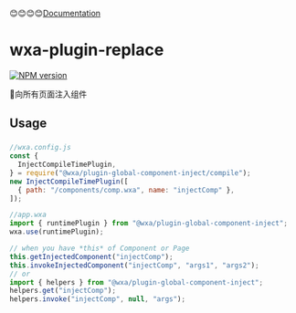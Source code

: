 :blush::blush::blush::blush:[Documentation](https://genuifx.github.io/wxa/cli/replace.html)

# wxa-plugin-replace

[![NPM version](https://img.shields.io/npm/v/@wxa/plugin-replace.svg)](https://www.npmjs.com/package/@wxa/plugin-replace)

:tada:向所有页面注入组件

## Usage

###

```javascript
//wxa.config.js
const {
  InjectCompileTimePlugin,
} = require("@wxa/plugin-global-component-inject/compile");
new InjectCompileTimePlugin([
  { path: "/components/comp.wxa", name: "injectComp" },
]);

//app.wxa
import { runtimePlugin } from "@wxa/plugin-global-component-inject";
wxa.use(runtimePlugin);
```

```javascript
// when you have *this* of Component or Page
this.getInjectedComponent("injectComp");
this.invokeInjectedComponent("injectComp", "args1", "args2");
// or
import { helpers } from "@wxa/plugin-global-component-inject";
helpers.get("injectComp");
helpers.invoke("injectComp", null, "args");
```
